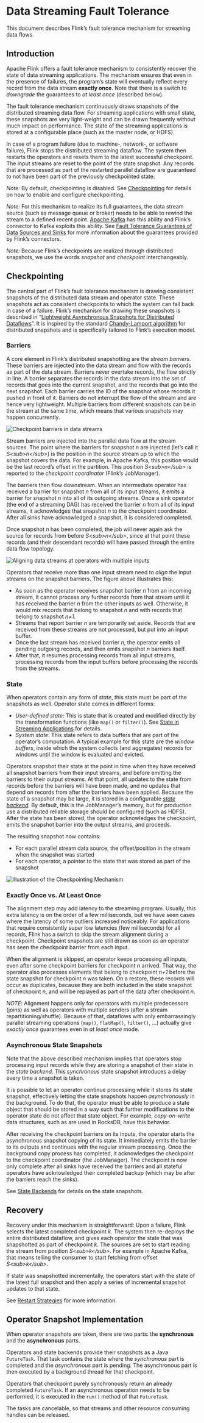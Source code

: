 

# Data Streaming Fault Tolerance

This document describes Flink’s fault tolerance mechanism for streaming data flows.

## Introduction

Apache Flink offers a fault tolerance mechanism to consistently recover the state of data streaming applications. The mechanism ensures that even in the presence of failures, the program’s state will eventually reflect every record from the data stream **exactly once**. Note that there is a switch to _downgrade_ the guarantees to _at least once_ (described below).

The fault tolerance mechanism continuously draws snapshots of the distributed streaming data flow. For streaming applications with small state, these snapshots are very light-weight and can be drawn frequently without much impact on performance. The state of the streaming applications is stored at a configurable place (such as the master node, or HDFS).

In case of a program failure (due to machine-, network-, or software failure), Flink stops the distributed streaming dataflow. The system then restarts the operators and resets them to the latest successful checkpoint. The input streams are reset to the point of the state snapshot. Any records that are processed as part of the restarted parallel dataflow are guaranteed to not have been part of the previously checkpointed state.

_Note:_ By default, checkpointing is disabled. See [Checkpointing](//ci.apache.org/projects/flink/flink-docs-release-1.7/dev/stream/state/checkpointing.html) for details on how to enable and configure checkpointing.

_Note:_ For this mechanism to realize its full guarantees, the data stream source (such as message queue or broker) needs to be able to rewind the stream to a defined recent point. [Apache Kafka](http://kafka.apache.org) has this ability and Flink’s connector to Kafka exploits this ability. See [Fault Tolerance Guarantees of Data Sources and Sinks](//ci.apache.org/projects/flink/flink-docs-release-1.7/dev/connectors/guarantees.html) for more information about the guarantees provided by Flink’s connectors.

_Note:_ Because Flink’s checkpoints are realized through distributed snapshots, we use the words _snapshot_ and _checkpoint_ interchangeably.

## Checkpointing

The central part of Flink’s fault tolerance mechanism is drawing consistent snapshots of the distributed data stream and operator state. These snapshots act as consistent checkpoints to which the system can fall back in case of a failure. Flink’s mechanism for drawing these snapshots is described in “[Lightweight Asynchronous Snapshots for Distributed Dataflows](http://arxiv.org/abs/1506.08603)”. It is inspired by the standard [Chandy-Lamport algorithm](http://research.microsoft.com/en-us/um/people/lamport/pubs/chandy.pdf) for distributed snapshots and is specifically tailored to Flink’s execution model.

### Barriers

A core element in Flink’s distributed snapshotting are the _stream barriers_. These barriers are injected into the data stream and flow with the records as part of the data stream. Barriers never overtake records, the flow strictly in line. A barrier separates the records in the data stream into the set of records that goes into the current snapshot, and the records that go into the next snapshot. Each barrier carries the ID of the snapshot whose records it pushed in front of it. Barriers do not interrupt the flow of the stream and are hence very lightweight. Multiple barriers from different snapshots can be in the stream at the same time, which means that various snapshots may happen concurrently.

![Checkpoint barriers in data streams](../img/stream_barriers.svg)

Stream barriers are injected into the parallel data flow at the stream sources. The point where the barriers for snapshot _n_ are injected (let’s call it _S&lt;sub&gt;n&lt;/sub&gt;_) is the position in the source stream up to which the snapshot covers the data. For example, in Apache Kafka, this position would be the last record’s offset in the partition. This position _S&lt;sub&gt;n&lt;/sub&gt;_ is reported to the _checkpoint coordinator_ (Flink’s JobManager).

The barriers then flow downstream. When an intermediate operator has received a barrier for snapshot _n_ from all of its input streams, it emits a barrier for snapshot _n_ into all of its outgoing streams. Once a sink operator (the end of a streaming DAG) has received the barrier _n_ from all of its input streams, it acknowledges that snapshot _n_ to the checkpoint coordinator. After all sinks have acknowledged a snapshot, it is considered completed.

Once snapshot _n_ has been completed, the job will never again ask the source for records from before _S&lt;sub&gt;n&lt;/sub&gt;_, since at that point these records (and their descendant records) will have passed through the entire data flow topology.

![Aligning data streams at operators with multiple inputs](../img/stream_aligning.svg)

Operators that receive more than one input stream need to _align_ the input streams on the snapshot barriers. The figure above illustrates this:

*   As soon as the operator receives snapshot barrier _n_ from an incoming stream, it cannot process any further records from that stream until it has received the barrier _n_ from the other inputs as well. Otherwise, it would mix records that belong to snapshot _n_ and with records that belong to snapshot _n+1_.
*   Streams that report barrier _n_ are temporarily set aside. Records that are received from these streams are not processed, but put into an input buffer.
*   Once the last stream has received barrier _n_, the operator emits all pending outgoing records, and then emits snapshot _n_ barriers itself.
*   After that, it resumes processing records from all input streams, processing records from the input buffers before processing the records from the streams.

### State

When operators contain any form of _state_, this state must be part of the snapshots as well. Operator state comes in different forms:

*   _User-defined state_: This is state that is created and modified directly by the transformation functions (like `map()` or `filter()`). See [State in Streaming Applications](//ci.apache.org/projects/flink/flink-docs-release-1.7/dev/stream/state/index.html) for details.
*   _System state_: This state refers to data buffers that are part of the operator’s computation. A typical example for this state are the _window buffers_, inside which the system collects (and aggregates) records for windows until the window is evaluated and evicted.

Operators snapshot their state at the point in time when they have received all snapshot barriers from their input streams, and before emitting the barriers to their output streams. At that point, all updates to the state from records before the barriers will have been made, and no updates that depend on records from after the barriers have been applied. Because the state of a snapshot may be large, it is stored in a configurable _[state backend](//ci.apache.org/projects/flink/flink-docs-release-1.7/ops/state/state_backends.html)_. By default, this is the JobManager’s memory, but for production use a distributed reliable storage should be configured (such as HDFS). After the state has been stored, the operator acknowledges the checkpoint, emits the snapshot barrier into the output streams, and proceeds.

The resulting snapshot now contains:

*   For each parallel stream data source, the offset/position in the stream when the snapshot was started
*   For each operator, a pointer to the state that was stored as part of the snapshot

![Illustration of the Checkpointing Mechanism](../img/checkpointing.svg)

### Exactly Once vs. At Least Once

The alignment step may add latency to the streaming program. Usually, this extra latency is on the order of a few milliseconds, but we have seen cases where the latency of some outliers increased noticeably. For applications that require consistently super low latencies (few milliseconds) for all records, Flink has a switch to skip the stream alignment during a checkpoint. Checkpoint snapshots are still drawn as soon as an operator has seen the checkpoint barrier from each input.

When the alignment is skipped, an operator keeps processing all inputs, even after some checkpoint barriers for checkpoint _n_ arrived. That way, the operator also processes elements that belong to checkpoint _n+1_ before the state snapshot for checkpoint _n_ was taken. On a restore, these records will occur as duplicates, because they are both included in the state snapshot of checkpoint _n_, and will be replayed as part of the data after checkpoint _n_.

_NOTE_: Alignment happens only for operators with multiple predecessors (joins) as well as operators with multiple senders (after a stream repartitioning/shuffle). Because of that, dataflows with only embarrassingly parallel streaming operations (`map()`, `flatMap()`, `filter()`, …) actually give _exactly once_ guarantees even in _at least once_ mode.

### Asynchronous State Snapshots

Note that the above described mechanism implies that operators stop processing input records while they are storing a snapshot of their state in the _state backend_. This _synchronous_ state snapshot introduces a delay every time a snapshot is taken.

It is possible to let an operator continue processing while it stores its state snapshot, effectively letting the state snapshots happen _asynchronously_ in the background. To do that, the operator must be able to produce a state object that should be stored in a way such that further modifications to the operator state do not affect that state object. For example, _copy-on-write_ data structures, such as are used in RocksDB, have this behavior.

After receiving the checkpoint barriers on its inputs, the operator starts the asynchronous snapshot copying of its state. It immediately emits the barrier to its outputs and continues with the regular stream processing. Once the background copy process has completed, it acknowledges the checkpoint to the checkpoint coordinator (the JobManager). The checkpoint is now only complete after all sinks have received the barriers and all stateful operators have acknowledged their completed backup (which may be after the barriers reach the sinks).

See [State Backends](//ci.apache.org/projects/flink/flink-docs-release-1.7/ops/state/state_backends.html) for details on the state snapshots.

## Recovery

Recovery under this mechanism is straightforward: Upon a failure, Flink selects the latest completed checkpoint _k_. The system then re-deploys the entire distributed dataflow, and gives each operator the state that was snapshotted as part of checkpoint _k_. The sources are set to start reading the stream from position _S&lt;sub&gt;k&lt;/sub&gt;_. For example in Apache Kafka, that means telling the consumer to start fetching from offset _S&lt;sub&gt;k&lt;/sub&gt;_.

If state was snapshotted incrementally, the operators start with the state of the latest full snapshot and then apply a series of incremental snapshot updates to that state.

See [Restart Strategies](//ci.apache.org/projects/flink/flink-docs-release-1.7/dev/restart_strategies.html) for more information.

## Operator Snapshot Implementation

When operator snapshots are taken, there are two parts: the **synchronous** and the **asynchronous** parts.

Operators and state backends provide their snapshots as a Java `FutureTask`. That task contains the state where the _synchronous_ part is completed and the _asynchronous_ part is pending. The asynchronous part is then executed by a background thread for that checkpoint.

Operators that checkpoint purely synchronously return an already completed `FutureTask`. If an asynchronous operation needs to be performed, it is executed in the `run()` method of that `FutureTask`.

The tasks are cancelable, so that streams and other resource consuming handles can be released.

